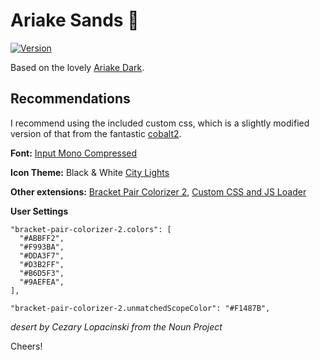 # Ariake Sands 🌃

[![Version](https://vsmarketplacebadge.apphb.com/version-short/radiolevity.ariake-sands.svg)](https://marketplace.visualstudio.com/items?itemName=radiolevity.ariake-sands)

Based on the lovely [Ariake Dark](https://marketplace.visualstudio.com/items?itemName=wart.ariake-dark).

## Recommendations
I recommend using the included custom css, which is a slightly modified version of that from the fantastic [cobalt2](https://marketplace.visualstudio.com/items?itemName=wesbos.theme-cobalt2).

**Font:** [Input Mono Compressed](http://input.fontbureau.com/download/)

**Icon Theme:** Black & White [City Lights](https://marketplace.visualstudio.com/items?itemName=Yummygum.city-lights-icon-vsc)

**Other extensions:** [Bracket Pair Colorizer 2](https://marketplace.visualstudio.com/items?itemName=CoenraadS.bracket-pair-colorizer-2), [Custom CSS and JS Loader](https://marketplace.visualstudio.com/items?itemName=be5invis.vscode-custom-css)

**User Settings**
```
"bracket-pair-colorizer-2.colors": [
  "#ABBFF2",
  "#F993BA",
  "#DDA3F7",
  "#D3B2FF",
  "#B6D5F3",
  "#9AEFEA",
],
  
"bracket-pair-colorizer-2.unmatchedScopeColor": "#F1487B",
```

_desert by Cezary Lopacinski from the Noun Project_

Cheers!